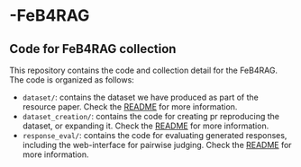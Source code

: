 # -FeB4RAG


## Code for FeB4RAG collection

This repository contains the code and collection detail for the FeB4RAG. The code is organized as follows:

- `dataset/`: contains the dataset we have produced as part of the resource paper. Check the [README](dataset/README.md) for more information.
- `dataset_creation/`: contains the code for creating pr reproducing the dataset, or expanding it. Check the [README](dataset_creation/README.md) for more information.
- `response_eval/`: contains the code for evaluating generated responses, including the web-interface for pairwise judging. Check the [README](response_eval/README.md) for more information.

